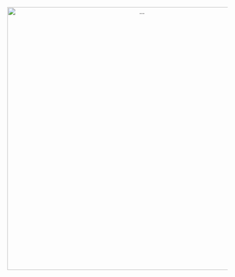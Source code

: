 <p align="center">
  <img src="https://media3.giphy.com/media/v1.Y2lkPTc5MGI3NjExZzd6aXBkbjh4bmJ0bDJpZXU0a2VlZ2ppMTZ6YWlnamwxZjh4ZmUyOCZlcD12MV9pbnRlcm5hbF9naWZfYnlfaWQmY3Q9Zw/xTkcEQACH24SMPxIQg/giphy.gif" alt="..." width="600" height="600" >
</p>
